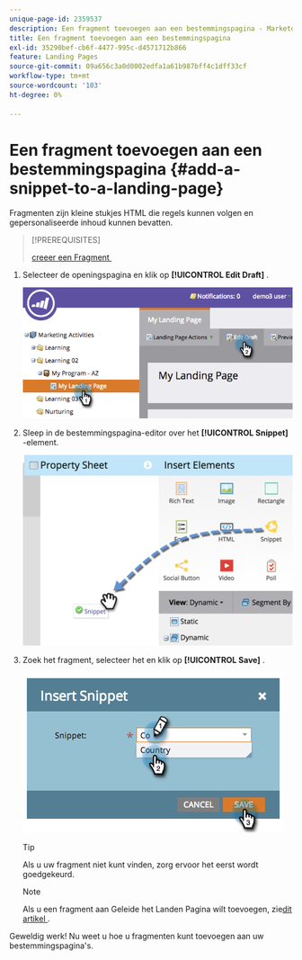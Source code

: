 ```yaml
---
unique-page-id: 2359537
description: Een fragment toevoegen aan een bestemmingspagina - Marketo Docs - Productdocumentatie
title: Een fragment toevoegen aan een bestemmingspagina
exl-id: 35290bef-cb6f-4477-995c-d4571712b866
feature: Landing Pages
source-git-commit: 09a656c3a0d0002edfa1a61b987bff4c1dff33cf
workflow-type: tm+mt
source-wordcount: '103'
ht-degree: 0%

---
```


# Een fragment toevoegen aan een bestemmingspagina {#add-a-snippet-to-a-landing-page}

Fragmenten zijn kleine stukjes HTML die regels kunnen volgen en gepersonaliseerde inhoud kunnen bevatten.

>[!PREREQUISITES]
>
>[&#x200B; creeer een Fragment &#x200B;](/help/marketo/product-docs/personalization/segmentation-and-snippets/snippets/create-a-snippet.md)

1. Selecteer de openingspagina en klik op **[!UICONTROL Edit Draft]** .

   ![](assets/image2014-9-16-15-3a4-3a28.png)

1. Sleep in de bestemmingspagina-editor over het **[!UICONTROL Snippet]** -element.

   ![](assets/image2015-5-21-12-3a46-3a34.png)

1. Zoek het fragment, selecteer het en klik op **[!UICONTROL Save]** .

   ![](assets/image2014-9-16-15-3a4-3a14.png)

   >[!TIP]
   >
   >Als u uw fragment niet kunt vinden, zorg ervoor het eerst wordt goedgekeurd.

   >[!NOTE]
   >
   >Als u een fragment aan Geleide het Landen Pagina wilt toevoegen, zie [&#x200B; dit artikel &#x200B;](/help/marketo/product-docs/demand-generation/landing-pages/landing-page-templates/create-a-guided-landing-page-template.md).

Geweldig werk! Nu weet u hoe u fragmenten kunt toevoegen aan uw bestemmingspagina&#39;s.

